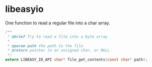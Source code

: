 # libeasyio

One function to read a regular file into a char array.

```c
/**
 * @brief Try to read a file into a byte array
 *
 * @param path the path to the file
 * @return pointer to an unsigned char, or NULL
 */
extern LIBEASY_IO_API char* file_get_contents(const char* path);
```

